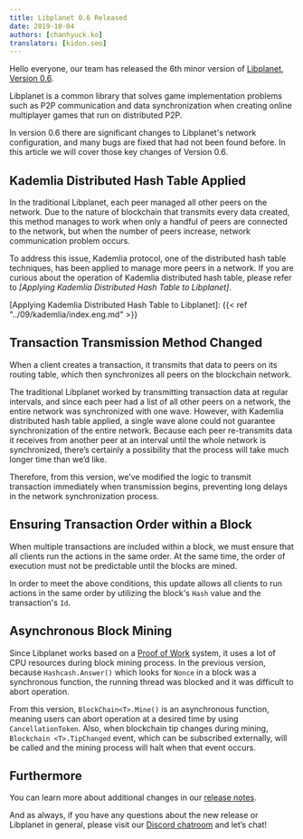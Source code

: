 ```yaml
---
title: Libplanet 0.6 Released
date: 2019-10-04
authors: [chanhyuck.ko]
translators: [kidon.seo]
---
```


Hello everyone, our team has released the 6th minor version of [Libplanet], [Version 0.6][0.6.0].

Libplanet is a common library that solves game implementation problems such as P2P communication and data synchronization when creating online multiplayer games that run on distributed P2P.

In version 0.6 there are significant changes to Libplanet's network configuration, and many bugs are fixed that had not been found before. In this article we will cover those key changes of Version 0.6.

[Libplanet]: https://libplanet.io/


Kademlia Distributed Hash Table Applied 
---------------------------
In the traditional Libplanet, each peer managed all other peers on the network. Due to the nature of blockchain that transmits every data created, this method manages to work when only a handful of peers are connected to the network, but when the number of peers increase, network communication problem occurs.

To address this issue, Kademlia protocol, one of the distributed hash table techniques, has been applied to manage more peers in a network. If you are curious about the operation of Kademlia distributed hash table, please refer to <cite>[Applying Kademlia Distributed Hash Table to Libplanet]</cite>.

[Applying Kademlia Distributed Hash Table to Libplanet]: {{< ref "../09/kademlia/index.eng.md" >}}


Transaction Transmission Method Changed 
-----------------------------
When a client creates a transaction, it transmits that data to peers on its routing table, which then synchronizes all peers on the blockchain network.

The traditional Libplanet worked by transmitting transaction data at regular intervals, and since each peer had a list of all other peers on a network, the entire network was synchronized with one wave. However, with Kademlia distributed hash table applied, a single wave alone could not guarantee synchronization of the entire network. Because each peer re-transmits data it receives from another peer at an interval until the whole network is synchronized, there’s certainly a possibility that the process will take much longer time than we’d like.

Therefore, from this version, we’ve modified the logic to transmit transaction immediately when transmission begins, preventing long delays in the network synchronization process.


Ensuring Transaction Order within a Block 
---------------------------------
When multiple transactions are included within a block, we must ensure that all clients run the actions in the same order. At the same time, the order of execution must not be predictable until the blocks are mined.

In order to meet the above conditions, this update allows all clients to run actions in the same order by utilizing the block's `Hash` value and the transaction's `Id`.


Asynchronous Block Mining 
---------------
Since Libplanet works based on a [Proof of Work] system, it uses a lot of CPU resources during block mining process. In the previous version, because `Hashcash.Answer()` which looks for `Nonce` in a block was a synchronous function, the running thread was blocked and it was difficult to abort operation.

From this version, `BlockChain<T>.Mine()` is an asynchronous function, meaning users can abort operation at a desired time by using `CancellationToken`. Also, when blockchain tip changes during mining, `Blockchain <T>.TipChanged` event, which can be subscribed externally, will be called and the mining process will halt when that event occurs.

[Proof of Work]: 
https://en.wikipedia.org/wiki/Proof_of_work


Furthermore 
----

You can learn more about additional changes in our [release notes][0.6.0].

And as always, if you have any questions about the new release or Libplanet in general, please visit our [Discord chatroom] and let’s chat!


[0.6.0]: https://github.com/planetarium/libplanet/releases/tag/0.6.0
[Discord chatroom]: https://discord.gg/planetarium
